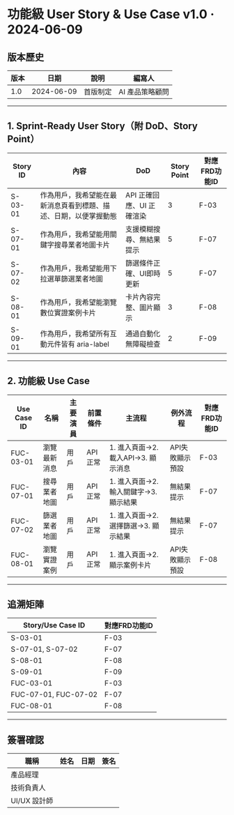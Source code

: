 # 功能級 User Story & Use Case v1.0 ‧ 2024-06-09

## 版本歷史
| 版本 | 日期       | 說明     | 編寫人         |
|------|------------|----------|----------------|
| 1.0  | 2024-06-09 | 首版制定 | AI 產品策略顧問 |

---

## 1. Sprint-Ready User Story（附 DoD、Story Point）

| Story ID | 內容 | DoD | Story Point | 對應FRD功能ID |
|----------|------|-----|-------------|---------------|
| S-03-01  | 作為用戶，我希望能在最新消息頁看到標題、描述、日期，以便掌握動態 | API 正確回應、UI 正確渲染 | 3 | F-03 |
| S-07-01  | 作為用戶，我希望能用關鍵字搜尋業者地圖卡片 | 支援模糊搜尋、無結果提示 | 5 | F-07 |
| S-07-02  | 作為用戶，我希望能用下拉選單篩選業者地圖 | 篩選條件正確、UI即時更新 | 5 | F-07 |
| S-08-01  | 作為用戶，我希望能瀏覽數位實證案例卡片 | 卡片內容完整、圖片顯示 | 3 | F-08 |
| S-09-01  | 作為用戶，我希望所有互動元件皆有 aria-label | 通過自動化無障礙檢查 | 2 | F-09 |

---

## 2. 功能級 Use Case

| Use Case ID | 名稱         | 主要演員 | 前置條件 | 主流程 | 例外流程 | 對應FRD功能ID |
|-------------|--------------|----------|----------|--------|----------|---------------|
| FUC-03-01   | 瀏覽最新消息 | 用戶     | API 正常 | 1. 進入頁面→2. 載入API→3. 顯示消息 | API失敗顯示預設 | F-03 |
| FUC-07-01   | 搜尋業者地圖 | 用戶     | API 正常 | 1. 進入頁面→2. 輸入關鍵字→3. 顯示結果 | 無結果提示 | F-07 |
| FUC-07-02   | 篩選業者地圖 | 用戶     | API 正常 | 1. 進入頁面→2. 選擇篩選→3. 顯示結果 | 無結果提示 | F-07 |
| FUC-08-01   | 瀏覽實證案例 | 用戶     | API 正常 | 1. 進入頁面→2. 顯示案例卡片 | API失敗顯示預設 | F-08 |

---

## 追溯矩陣
| Story/Use Case ID | 對應FRD功能ID |
|-------------------|---------------|
| S-03-01           | F-03          |
| S-07-01, S-07-02  | F-07          |
| S-08-01           | F-08          |
| S-09-01           | F-09          |
| FUC-03-01         | F-03          |
| FUC-07-01, FUC-07-02 | F-07        |
| FUC-08-01         | F-08          |

---

## 簽署確認
| 職稱         | 姓名     | 日期       | 簽名   |
|--------------|----------|------------|--------|
| 產品經理     |          |            |        |
| 技術負責人   |          |            |        |
| UI/UX 設計師 |          |            |        | 